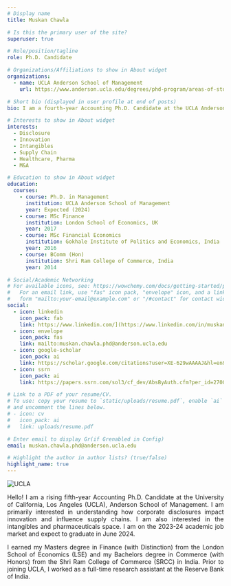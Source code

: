 ```yaml
---
# Display name
title: Muskan Chawla

# Is this the primary user of the site?
superuser: true

# Role/position/tagline
role: Ph.D. Candidate

# Organizations/Affiliations to show in About widget
organizations:
  - name: UCLA Anderson School of Management
    url: https://www.anderson.ucla.edu/degrees/phd-program/areas-of-study/accounting/meet-the-students/muskan-chawla

# Short bio (displayed in user profile at end of posts)
bio: I am a fourth-year Accounting Ph.D. Candidate at the UCLA Anderson School of Management.

# Interests to show in About widget
interests:
  - Disclosure
  - Innovation
  - Intangibles
  - Supply Chain
  - Healthcare, Pharma
  - M&A

# Education to show in About widget
education:
  courses:
    - course: Ph.D. in Management
      institution: UCLA Anderson School of Management
      year: Expected (2024)
    - course: MSc Finance
      institution: London School of Economics, UK
      year: 2017
    - course: MSc Financial Economics
      institution: Gokhale Institute of Politics and Economics, India
      year: 2016
    - course: BComm (Hon)
      institution: Shri Ram College of Commerce, India
      year: 2014

# Social/Academic Networking
# For available icons, see: https://wowchemy.com/docs/getting-started/page-builder/#icons
#   For an email link, use "fas" icon pack, "envelope" icon, and a link in the
#   form "mailto:your-email@example.com" or "/#contact" for contact widget.
social:
  - icon: linkedin
    icon_pack: fab
    link: https://www.linkedin.com/](https://www.linkedin.com/in/muskan-chawla-42b22ba5/
  - icon: envelope
    icon_pack: fas
    link: mailto:muskan.chawla.phd@anderson.ucla.edu
  - icon: google-scholar
    icon_pack: ai
    link: https://scholar.google.com/citations?user=XE-629wAAAAJ&hl=en&oi=ao
  - icon: ssrn
    icon_pack: ai
    link: https://papers.ssrn.com/sol3/cf_dev/AbsByAuth.cfm?per_id=2700616

# Link to a PDF of your resume/CV.
# To use: copy your resume to `static/uploads/resume.pdf`, enable `ai` icons in `params.toml`,
# and uncomment the lines below.
# - icon: cv
#   icon_pack: ai
#   link: uploads/resume.pdf

# Enter email to display Gr(if Grenabled in Config)
email: muskan.chawla.phd@anderson.ucla.edu

# Highlight the author in author lists? (true/false)
highlight_name: true
---
```

![UCLA](logo2.svg)
<DIV align="justify"> Hello! I am a rising fifth-year Accounting Ph.D. Candidate at the University of California, Los Angeles (UCLA), Anderson School of Management. I am primarily interested in understanding how corporate disclosures impact innovation and influence supply chains. I am also interested in the intangibles and pharmaceuticals space. I am on the 2023-24 academic job market and expect to graduate in June 2024. 

I earned my Masters degree in Finance (with Distinction) from the London School of Economics (LSE) and my Bachelors degree in Commerce (with Honors) from the Shri Ram College of Commerce (SRCC) in India. Prior to joining UCLA, I worked as a full-time research assistant at the Reserve Bank of India. 


